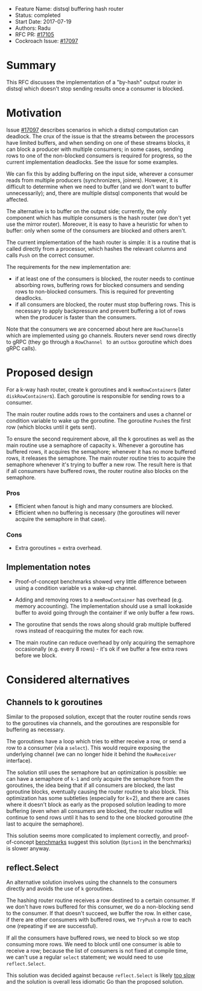 - Feature Name: distsql buffering hash router
- Status: completed
- Start Date: 2017-07-19
- Authors: Radu
- RFC PR: [#17105](https://github.com/cockroachdb/cockroach/pull/17105)
- Cockroach Issue: [#17097](https://github.com/cockroachdb/cockroach/issues/17097)

# Summary

This RFC discusses the implementation of a "by-hash" output router in distsql
which doesn't stop sending results once a consumer is blocked.

# Motivation

Issue [#17097](https://github.com/cockroachdb/cockroach/issues/17097) describes
scenarios in which a distsql computation can deadlock. The crux of the issue is
that the streams between the processors have limited buffers, and when sending
on one of these streams blocks, it can block a producer with multiple consumers;
in some cases, sending rows to one of the non-blocked consumers is required for
progress, so the current implementation deadlocks. See the issue for some
examples.

We can fix this by adding buffering on the input side, wherever a consumer reads
from multiple producers (synchronizers, joiners). However, it is difficult to
determine when we need to buffer (and we don't want to buffer unnecessarily);
and, there are multiple distsql components that would be affected.

The alternative is to buffer on the output side; currently, the only component
which has multiple consumers is the hash router (we don't yet use the mirror
router). Moreover, it is easy to have a heuristic for when to buffer: only when
some of the consumers are blocked and others aren't.

The current implementation of the hash router is simple: it is a routine that is
called directly from a processor, which hashes the relevant columns and calls
`Push` on the correct consumer.

The requirements for the new implementation are:
 - if at least one of the consumers is blocked, the router needs to continue
   absorbing rows, buffering rows for blocked consumers and sending rows to
   non-blocked consumers. This is required for preventing deadlocks.
 - if all consumers are blocked, the router must stop buffering rows. This is
   necessary to apply backpressure and prevent buffering a lot of rows when the
   producer is faster than the consumers.

Note that the consumers we are concerned about here are `RowChannel`s which are
implemented using go channels. Routers never send rows directly to gRPC (they go
through a `RowChannel ` to an `outbox` goroutine which does gRPC calls).

# Proposed design

For a k-way hash router, create k goroutines and k `memRowContainer`s (later
`diskRowContainer`s). Each goroutine is responsible for sending rows to a
consumer.

The main router routine adds rows to the containers and uses a channel or
condition variable to wake up the goroutine. The goroutine `Push`es the first
row (which blocks until it gets sent).

To ensure the second requirement above, all the k goroutines as well as the main
routine use a semaphore of capacity `k`. Whenever a goroutine has buffered rows,
it acquires the semaphore; whenever it has no more buffered rows, it releases
the semaphore. The main router routine tries to acquire the semaphore whenever
it's trying to buffer a new row. The result here is that if all consumers have
buffered rows, the router routine also blocks on the semaphore.

### Pros

 - Efficient when fanout is high and many consumers are blocked.
 - Efficient when no buffering is necessary (the goroutines will never acquire
   the semaphore in that case).

### Cons

 - Extra goroutines = extra overhead.

## Implementation notes

 - Proof-of-concept benchmarks showed very little difference between using a
   condition variable vs a wake-up channel.
 
 - Adding and removing rows to a `memRowContainer` has overhead (e.g. memory
   accounting). The implementation should use a small lookaside buffer to avoid
   going through the container if we only buffer a few rows.

 - The goroutine that sends the rows along should grab multiple buffered rows
   instead of reacquiring the mutex for each row.

 - The main routine can reduce overhead by only acquiring the semaphore
   occasionally (e.g. every 8 rows) - it's ok if we buffer a few extra rows
   before we block.

# Considered alternatives

## Channels to k goroutines

Similar to the proposed solution, except that the router routine sends rows to
the goroutines via channels, and the goroutines are responsible for buffering as
necessary.

The goroutines have a loop which tries to either receive a row, or send a row to
a consumer (via a `select`). This would require exposing the underlying channel
(we can no longer hide it behind the `RowReceiver` interface).

The solution still uses the semaphore but an optimization is possible: we can
have a semaphore of `k-1` and only acquire the semaphore from the goroutines,
the idea being that if all consumers are blocked, the last goroutine blocks,
eventually causing the router routine to also block. This optimization has some
subtleties (especially for k=2), and there are cases where it doesn't block as
early as the proposed solution leading to more buffering (even when all
consumers are blocked, the router routine will continue to send rows until it
has to send to the one blocked goroutine (the last to acquire the semaphore).

This solution seems more complicated to implement correctly, and
proof-of-concept
[benchmarks](https://github.com/RaduBerinde/playground/tree/master/buffering_router)
suggest this solution (`Option1` in the benchmarks) is slower anyway.

## reflect.Select

An alternative solution involves using the channels to the consumers directly
and avoids the use of `k` goroutines.

The hashing router routine receives a row destined to a certain consumer. If we
don't have rows buffered for this consumer, we do a non-blocking send to the
consumer. If that doesn't succeed, we buffer the row. In either case, if there
are other consumers with buffered rows, we `TryPush` a row to each one
(repeating if we are successful).

If all the consumers have buffered rows, we need to block so we stop consuming
more rows. We need to block until one consumer is able to receive a row; because
the list of consumers is not fixed at compile time, we can't use a regular
`select` statement; we would need to use `reflect.Select`.

This solution was decided against because `reflect.Select` is likely [too
slow](https://stackoverflow.com/a/32342741/4019276) and the solution is overall
less idiomatic Go than the proposed solution.
